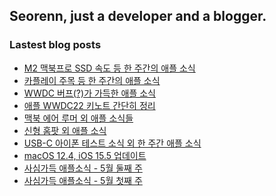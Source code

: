 ## Seorenn, just a developer and a blogger.

### Lastest blog posts

<!-- BLOG-POST-LIST:START -->
- [M2 맥북프로 SSD 속도 등 한 주간의 애플 소식](https://seorenn.tistory.com/260)
- [카플레이 주목 등 한 주간의 애플 소식](https://seorenn.tistory.com/258)
- [WWDC 버프&lpar;?&rpar;가 가득한 애플 소식](https://seorenn.tistory.com/255)
- [애플 WWDC22 키노트 간단히 정리](https://seorenn.tistory.com/253)
- [맥북 에어 루머 외 애플 소식들](https://seorenn.tistory.com/252)
- [신형 홈팟 외 애플 소식](https://seorenn.tistory.com/251)
- [USB-C 아이폰 테스트 소식 외 한 주간 애플 소식](https://seorenn.tistory.com/249)
- [macOS 12.4, iOS 15.5 업데이트](https://seorenn.tistory.com/250)
- [사심가득 애플소식 - 5월 둘째 주](https://seorenn.tistory.com/247)
- [사심가득 애플소식 - 5월 첫째 주](https://seorenn.tistory.com/246)
<!-- BLOG-POST-LIST:END -->
